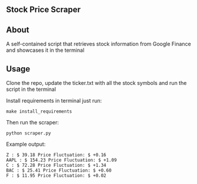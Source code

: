 ## Stock Price Scraper

## About
A self-contained script that retrieves stock information from Google Finance and showcases
it in the terminal

## Usage
Clone the repo, update the ticker.txt with all the stock symbols and run the script in the terminal

Install requirements in terminal just run:

```make install_requirements```

Then run the scraper:

```python scraper.py```

Example output:

```
Z : $ 39.18 Price Fluctuation: $ +0.16
AAPL : $ 154.23 Price Fluctuation: $ +1.09
C : $ 72.28 Price Fluctuation: $ +1.34
BAC : $ 25.41 Price Fluctuation: $ +0.60
F : $ 11.95 Price Fluctuation: $ +0.02
```
